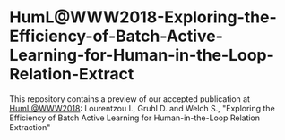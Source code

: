 # HumL@WWW2018-Exploring-the-Efficiency-of-Batch-Active-Learning-for-Human-in-the-Loop-Relation-Extract
This repository contains a preview of our accepted publication at [HumL@WWW2018](https://humlworkshop.github.io/HumL-WWW2018/):
Lourentzou I., Gruhl D. and Welch S., "Exploring the Efficiency of Batch Active Learning for Human-in-the-Loop Relation Extraction"


 

